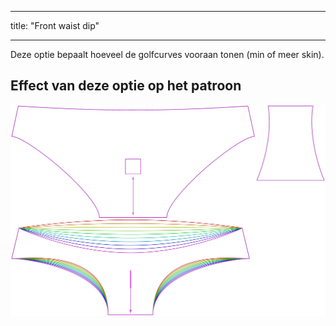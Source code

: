 - - -
title: "Front waist dip"
- - -

Deze optie bepaalt hoeveel de golfcurves vooraan tonen (min of meer skin).

## Effect van deze optie op het patroon

![Deze afbeelding toont het effect van deze optie door meerdere varianten die een andere waarde hebben voor deze optie te vervangen](ursula_frontdip_sample.svg "Effect of this option on the pattern")

